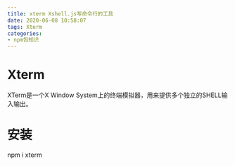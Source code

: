 ```yaml
---
title: xterm Xshell.js写命令行的工具
date: 2020-06-08 10:58:07
tags: Xterm 
categories: 
- npm包知识
---
```


# Xterm 
XTerm是一个X Window System上的终端模拟器，用来提供多个独立的SHELL输入输出。

# 安装 
npm i xterm